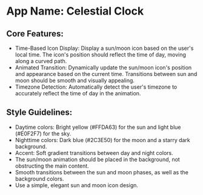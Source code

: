 # **App Name**: Celestial Clock

## Core Features:

- Time-Based Icon Display: Display a sun/moon icon based on the user's local time. The icon's position should reflect the time of day, moving along a curved path.
- Animated Transition: Dynamically update the sun/moon icon's position and appearance based on the current time. Transitions between sun and moon should be smooth and visually appealing.
- Timezone Detection: Automatically detect the user's timezone to accurately reflect the time of day in the animation.

## Style Guidelines:

- Daytime colors: Bright yellow (#FFDA63) for the sun and light blue (#E0F2F7) for the sky.
- Nighttime colors: Dark blue (#2C3E50) for the moon and a starry dark background.
- Accent: Soft gradient transitions between day and night colors.
- The sun/moon animation should be placed in the background, not obstructing the main content.
- Smooth transitions between the sun and moon phases, as well as the background colors.
- Use a simple, elegant sun and moon icon design.